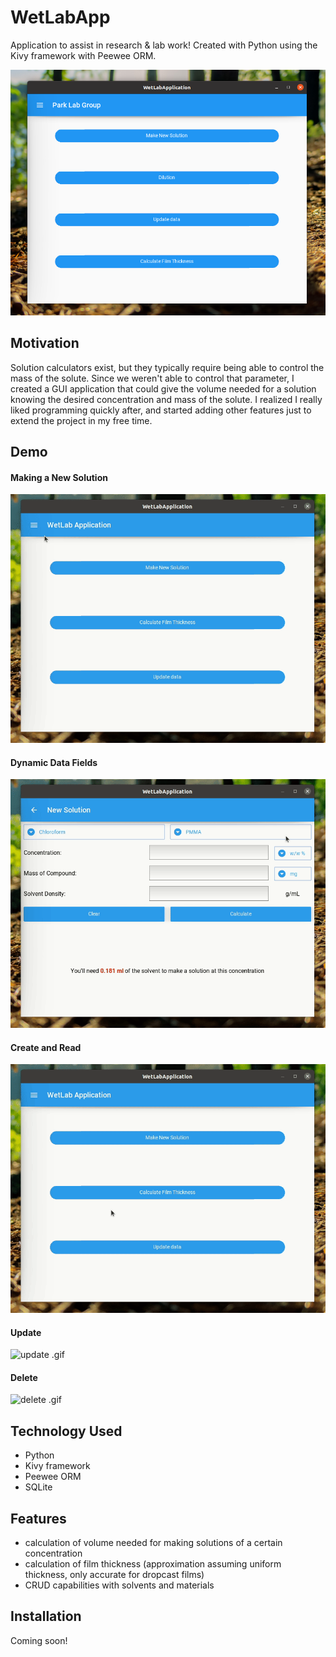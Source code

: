 # WetLabApp

Application to assist in research & lab work!
Created with Python using the Kivy framework with Peewee ORM.

![example](./media/example.png)

## Motivation

Solution calculators exist, but they typically require being able to control the mass of the solute. Since we weren't able to control that parameter, I created a GUI application that could give the volume needed for a solution knowing the desired concentration and mass of the solute. I realized I really liked programming quickly after, and started adding other features just to extend the project in my free time.

## Demo

#### Making a New Solution
![make new solution .gif](./media/example_solvent.gif)

#### Dynamic Data Fields
![resize menu .gif](./media/example_menu_resize.gif)

#### Create and Read
![create and read .gif](./media/create_read.gif)

#### Update
![update .gif](.media/update.gif)

#### Delete
![delete .gif](.media/delete.gif)

## Technology Used

- Python
- Kivy framework
- Peewee ORM
- SQLite

## Features

- calculation of volume needed for making solutions of a certain concentration
- calculation of film thickness (approximation assuming uniform thickness, only accurate for dropcast films)
- CRUD capabilities with solvents and materials

## Installation

Coming soon!


